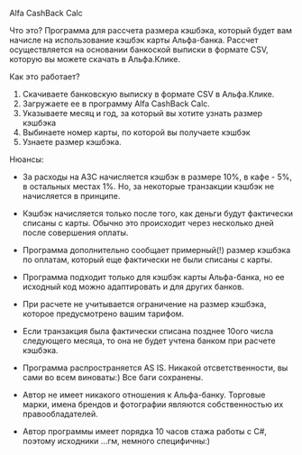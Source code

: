 Alfa CashBack Calc

Что это?
Программа для рассчета размера кэшбэка, который будет вам начисле на использование кэшбэк карты Альфа-банка. Рассчет осуществляется на основании банкоской выписки в формате CSV, которую вы можете скачать в Альфа.Клике.

Как это работает?
1. Скачиваете банковскую выписку в формате CSV в Альфа.Клике.
2. Загружаете ее в программу Alfa CashBack Calc.
3. Указываете месяц и год, за который вы хотите узнать размер кэшбэка
4. Выбинаете номер карты, по которой вы получаете кэшбэк
5. Узнаете размер кэшбэка.

Нюансы:
- За расходы на АЗС начисляется кэшбэк в размере 10%, в кафе - 5%, в остальных местах 1%. Но, за некоторые транзакции кэшбэк не начисляется в принципе.
- Кэшбэк начисляется только после того, как деньги будут фактически списаны с карты. Обычно это происходит через несколько дней после совершения оплаты.
- Программа дополнительно сообщает примерный(!) размер кэшбэка по оплатам, который еще фактически не были списаны с карты.
- Программа подходит только для кэшбэк карты Альфа-банка, но ее исходный код можно адаптировать и для других банков.
- При расчете не учитывается ограничение на размер кэшбэка, которое предусмотрено вашим тарифом.
- Если транзакция была фактически списана позднее 10ого числа следующего месяца, то она не будет учтена банком при расчете кэшбэка.

- Программа распространяется AS IS. Никакой отсветственности, вы сами во всем виноваты:) Все баги сохранены.
- Автор не имеет никакого отношения к Альфа-банку. Торговые марки, имена брендов и фотографии являются собственностью их правообладателей.
- Автор программы имеет порядка 10 часов стажа работы с С#, поэтому исходники ...гм, немного специфичны:)
